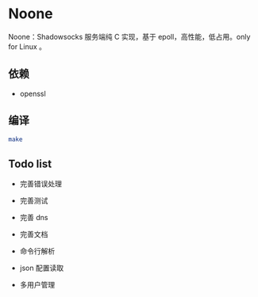 # Noone

Noone：Shadowsocks 服务端纯 C 实现，基于 epoll，高性能，低占用。only for Linux 。

## 依赖

- openssl

## 编译

```bash
make
```

## Todo list

- 完善错误处理

- 完善测试

- 完善 dns

- 完善文档

- 命令行解析

- json 配置读取

- 多用户管理